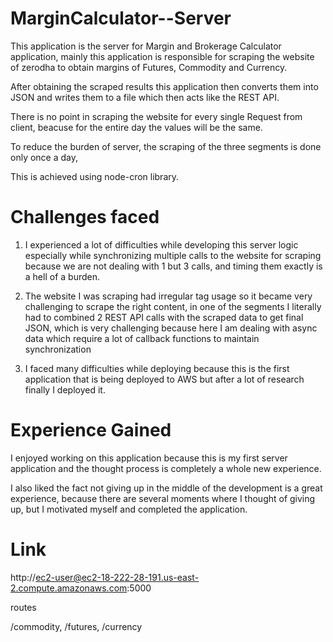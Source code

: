 # MarginCalculator--Server

This application is the server for Margin and Brokerage Calculator application, mainly this application is responsible for scraping the website of 
zerodha to obtain margins of Futures, Commodity and Currency.

After obtaining the scraped results this application then converts them into JSON and writes them to a file which then acts like the REST API.

There is no point in scraping the website for every single Request from client, beacuse for the entire day the values will be the same.

To reduce the burden of server, the scraping of the three segments is done only once a day, 

This is achieved using node-cron library.

# Challenges faced
1.  I experienced a lot of difficulties while developing this server logic especially while synchronizing multiple calls to the website for scraping because we are not dealing with 1 but 3 calls, and timing them exactly is a hell of a burden.

2.  The website I was scraping had irregular tag usage so it became very challenging to scrape the right content, in one of the segments I literally had to combined 2 REST API calls with the scraped data to get final JSON, which is very challenging because here I am dealing with async data which require a lot of callback functions to maintain synchronization 

3.  I faced many difficulties while deploying because this is the first application that is being deployed to AWS but after a lot of research finally I deployed it.


# Experience Gained
I enjoyed working on this application because this is my first server application and the thought process is completely a whole new experience.

I also liked the fact not giving up in the middle of the development is a great experience, because there are several moments where I thought of giving up, but I motivated myself and completed the application.

# Link

http://ec2-user@ec2-18-222-28-191.us-east-2.compute.amazonaws.com:5000

routes

/commodity, 
/futures, 
/currency
